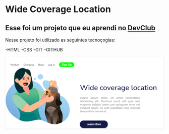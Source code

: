 <h1>Wide Coverage Location</h1>

<h2>Esse foi um projeto que eu aprendi no <a href=""https://rodolfomori.com.br/devclub>DevClub</a></h2>

Nesse projeto foi utilizado as seguintes tecnoçogias:

-HTML
-CSS
-GIT
-GITHUB

<img src="Projeto2-DevClub/wideCoverageLocation.PNG">
